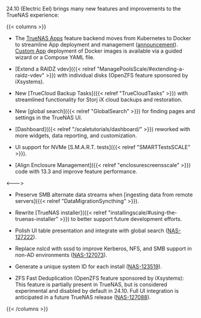 &NewLine;

24.10 (Electric Eel) brings many new features and improvements to the TrueNAS experience:

{{< columns >}}
* The [TrueNAS Apps](https://www.truenas.com/docs/truenasapps/) feature backend moves from Kubernetes to Docker to streamline App deployment and management ([announcement](https://forums.truenas.com/t/the-future-of-electric-eel-and-apps/5409)). [Custom App](https://www.truenas.com/docs/truenasapps/usingcustomapp/) deployment of Docker images is available via a guided wizard or a Compose YAML file.

* [Extend a RAIDZ vdev]({{< relref "ManagePoolsScale/#extending-a-raidz-vdev" >}}) with individual disks (OpenZFS feature sponsored by iXsystems).

* New [TrueCloud Backup Tasks]({{< relref "TrueCloudTasks" >}}) with streamlined functionality for Storj iX cloud backups and restoration.

* New [global search]({{< relref "GlobalSearch" >}}) for finding pages and settings in the TrueNAS UI.

* [Dashboard]({{< relref "/scaletutorials/dashboard/" >}}) reworked with more widgets, data reporting, and customization.

* UI support for NVMe [S.M.A.R.T. tests]({{< relref "SMARTTestsSCALE" >}}).

* [Align Enclosure Management]({{< relref "enclosurescreensscale" >}}) code with 13.3 and improve feature performance.

<--->

* Preserve SMB alternate data streams when [ingesting data from remote servers]({{< relref "DataMigrationSyncthing" >}}).

* Rewrite [TrueNAS installer]({{< relref "installingscale/#using-the-truenas-installer" >}}) to better support future development efforts.

* Polish UI table presentation and integrate with global search ([NAS-127222](https://ixsystems.atlassian.net/browse/NAS-127222)).

* Replace nslcd with sssd to improve Kerberos, NFS, and SMB support in non-AD environments ([NAS-127073](https://ixsystems.atlassian.net/browse/NAS-127073)).

* Generate a unique system ID for each install ([NAS-123519](https://ixsystems.atlassian.net/browse/NAS-123519)).

* ZFS Fast Deduplication (OpenZFS feature sponsored by iXsystems): This feature is partially present in TrueNAS, but is considered experimental and disabled by default in 24.10. Full UI integration is anticipated in a future TrueNAS release ([NAS-127088](https://ixsystems.atlassian.net/browse/NAS-127088)).

{{< /columns >}}
